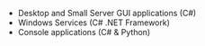 - Desktop and Small Server GUI applications (C#)
- Windows Services (C# .NET Framework)
- Console applications (C# & Python)

<!---
TwwcTech/TwwcTech is a ✨ special ✨ repository because its `README.md` (this file) appears on your GitHub profile.
You can click the Preview link to take a look at your changes.
--->
